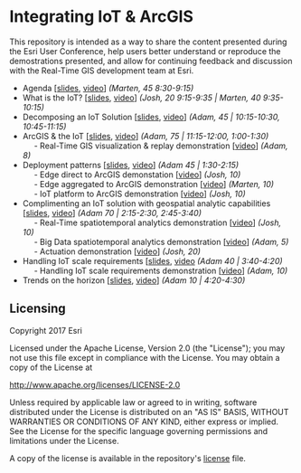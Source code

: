 # Integrating IoT & ArcGIS

This repository is intended as a way to share the content presented during the Esri User Conference, help users better understand or reproduce the demostrations presented, and allow for continuing feedback and discussion with the Real-Time GIS development team at Esri.

- Agenda [<a href="https://esri.box.com/s/bchtawkhjdadivu1bqb7p1hn7ylkh908">slides</a>, <a href="TODO">video</a>] <i>(Marten, 45 8:30-9:15)</i><br>
- What is the IoT? [<a href="https://esri.box.com/s/apsidwlfxp2ak34nfhf45wtcgaitvear">slides</a>, <a href="TODO">video</a>] <i>(Josh, 20 9:15-9:35 | Marten, 40 9:35-10:15)</i><br>
- Decomposing an IoT Solution [<a href="https://esri.box.com/s/21eyz4e3wettsn808shzdq3zxbmgkd26">slides</a>, <a href="TODO">video</a>] <i>(Adam, 45 | 10:15-10:30, 10:45-11:15)</i><br>
- ArcGIS & the IoT [<a href="https://esri.box.com/s/y2q0a4f7movk9bk2h2o00h6se5w4rqnm">slides</a>, <a href="TODO">video</a>] <i>(Adam, 75 | 11:15-12:00, 1:00-1:30)</i><br>
&nbsp;&nbsp;&nbsp;&nbsp; - Real-Time GIS visualization & replay demonstration [<a href="TODO">video</a>] <i>(Adam, 8)</i><br>
- Deployment patterns [<a href="https://esri.box.com/s/08k7wtf9duvacxwc132t1tw6xiujzkjo">slides</a>, <a href="TODO">video</a>] <i>(Adam 45 | 1:30-2:15)</i><br>
&nbsp;&nbsp;&nbsp;&nbsp; - Edge direct to ArcGIS demonstation [<a href="TODO">video</a>] <i>(Josh, 10)</i><br>
&nbsp;&nbsp;&nbsp;&nbsp; - Edge aggregated to ArcGIS demonstration [<a href="TODO">video</a>] <i>(Marten, 10)</i><br>
&nbsp;&nbsp;&nbsp;&nbsp; - IoT platform to ArcGIS demonstration [<a href="TODO">video</a>] <i>(Josh, 10)</i><br>
- Complimenting an IoT solution with geospatial analytic capabilities [<a href="https://esri.box.com/s/espj1rxqafb1j51t66ykp2lexnfye6p8">slides</a>, <a href="TODO">video</a>] <i>(Adam 70 | 2:15-2:30, 2:45-3:40)</i><br>
&nbsp;&nbsp;&nbsp;&nbsp; - Real-Time spatiotemporal analytics demonstration [<a href="TODO">video</a>] <i>(Josh, 10)</i><br>
&nbsp;&nbsp;&nbsp;&nbsp; - Big Data spatiotemporal analytics demonstration [<a href="TODO">video</a>] <i>(Adam, 5)</i><br>
&nbsp;&nbsp;&nbsp;&nbsp; - Actuation demonstration [<a href="TODO">video</a>] <i>(Josh, 20)</i><br>
- Handling IoT scale requirements [<a href="https://esri.box.com/s/ehcdhpbw4en13ph1ixsk2rqpwrtvbzm0">slides</a>, <a href="TODO">video</a> <i>(Adam 40 | 3:40-4:20)</i><br>
&nbsp;&nbsp;&nbsp;&nbsp; - Handling IoT scale requirements demonstration [<a href="TODO">video</a>] <i>(Adam, 10)</i><br>
- Trends on the horizon [<a href="https://esri.box.com/s/josxra2o6b1ypa6syqsq1lqh6mayrjn4">slides</a>, <a href="TODO">video</a>] <i>(Adam 10 | 4:20-4:30)</i><br>

## Licensing
Copyright 2017 Esri

Licensed under the Apache License, Version 2.0 (the "License");
you may not use this file except in compliance with the License.
You may obtain a copy of the License at

   http://www.apache.org/licenses/LICENSE-2.0

Unless required by applicable law or agreed to in writing, software
distributed under the License is distributed on an "AS IS" BASIS,
WITHOUT WARRANTIES OR CONDITIONS OF ANY KIND, either express or implied.
See the License for the specific language governing permissions and
limitations under the License.

A copy of the license is available in the repository's [license](LICENSE?raw=true) file.
